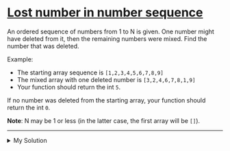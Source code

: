 # [Lost number in number sequence](https://www.codewars.com/kata/595aa94353e43a8746000120)

An ordered sequence of numbers from 1 to N is given. One number might have deleted from it, then the remaining numbers were mixed. Find the number that was deleted.

Example:

- The starting array sequence is `[1,2,3,4,5,6,7,8,9]`
- The mixed array with one deleted number is `[3,2,4,6,7,8,1,9]`
- Your function should return the int `5`.

If no number was deleted from the starting array, your function should return the int `0`.

**Note**: N may be 1 or less (in the latter case, the first array will be `[]`).

---

<details><summary>My Solution</summary>

```js
function findDeletedNumber(arr, mixArr) {
  if (arr.length === mixArr.length) return 0
  const getSum = a => {
    return a.reduce((total, cur) => (total += cur), 0)
  }
  return getSum(arr) - getSum(mixArr)
}
```
